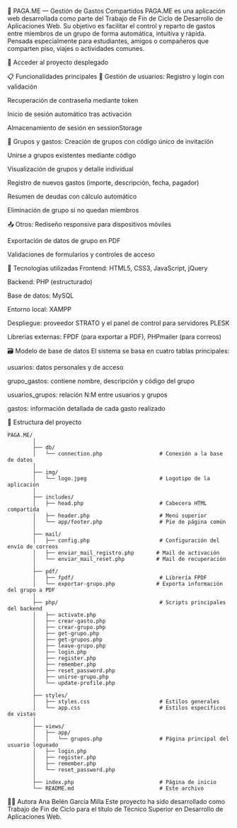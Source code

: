 💸 PAGA.ME — Gestión de Gastos Compartidos
PAGA.ME es una aplicación web desarrollada como parte del Trabajo de Fin de Ciclo de Desarrollo de Aplicaciones Web. Su objetivo es facilitar el control y reparto de gastos entre miembros de un grupo de forma automática, intuitiva y rápida. Pensada especialmente para estudiantes, amigos o compañeros que comparten piso, viajes o actividades comunes.

🔗 Acceder al proyecto desplegado

📋 Funcionalidades principales
👤 Gestión de usuarios:
Registro y login con validación

Recuperación de contraseña mediante token

Inicio de sesión automático tras activación

Almacenamiento de sesión en sessionStorage

👥 Grupos y gastos:
Creación de grupos con código único de invitación

Unirse a grupos existentes mediante código

Visualización de grupos y detalle individual

Registro de nuevos gastos (importe, descripción, fecha, pagador)

Resumen de deudas con cálculo automático

Eliminación de grupo si no quedan miembros

📤 Otros:
Rediseño responsive para dispositivos móviles

Exportación de datos de grupo en PDF

Validaciones de formularios y controles de acceso

🧪 Tecnologías utilizadas
Frontend: HTML5, CSS3, JavaScript, jQuery

Backend: PHP (estructurado)

Base de datos: MySQL

Entorno local: XAMPP

Despliegue: proveedor STRATO y el panel de control para servidores PLESK

Librerías externas: FPDF (para exportar a PDF), PHPmailer (para correos)

🗃️ Modelo de base de datos
El sistema se basa en cuatro tablas principales:

usuarios: datos personales y de acceso

grupo_gastos: contiene nombre, descripción y código del grupo

usuarios_grupos: relación N:M entre usuarios y grupos

gastos: información detallada de cada gasto realizado

📁 Estructura del proyecto
```
PAGA.ME/
        │
        ├── db/
        │   └── connection.php                  # Conexión a la base de datos
        │
        ├── img/
        │   └── logo.jpeg                       # Logotipo de la aplicación
        │
        ├── includes/
        │   ├── head.php                        # Cabecera HTML compartida
        │   ├── header.php                      # Menú superior
        │   └── app/footer.php                  # Pie de página común
        │
        ├── mail/
        │   ├── config.php                      # Configuración del envío de correos
        │   ├── enviar_mail_registro.php       # Mail de activación
        │   └── enviar_mail_reset.php          # Mail de recuperación
        │
        ├── pdf/
        │   ├── fpdf/                           # Librería FPDF
        │   └── exportar-grupo.php             # Exporta información del grupo a PDF
        │
        ├── php/                                # Scripts principales del backend
        │   ├── activate.php
        │   ├── crear-gasto.php
        │   ├── crear-grupo.php
        │   ├── get-grupo.php
        │   ├── get-grupos.php
        │   ├── leave-grupo.php
        │   ├── login.php
        │   ├── register.php
        │   ├── remember.php
        │   ├── reset_password.php
        │   ├── unirse-grupo.php
        │   └── update-profile.php
        │
        ├── styles/
        │   ├── styles.css                      # Estilos generales
        │   └── app.css                         # Estilos específicos de vistas
        │
        ├── views/
        │   ├── app/
        │   │   └── grupos.php                  # Página principal del usuario logueado
        │   ├── login.php
        │   ├── register.php
        │   ├── remember.php
        │   └── reset_password.php
        │
        ├── index.php                           # Página de inicio
        └── README.md                           # Este archivo
```
👩‍💻 Autora
Ana Belén García Milla
Este proyecto ha sido desarrollado como Trabajo de Fin de Ciclo para el título de Técnico Superior en Desarrollo de Aplicaciones Web.
